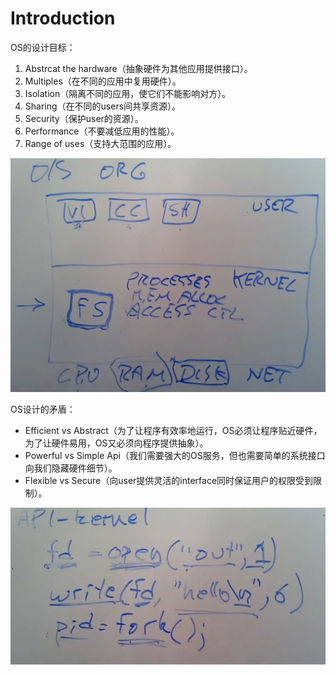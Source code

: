 # Introduction

OS的设计目标：
1. Abstrcat the hardware（抽象硬件为其他应用提供接口）。
2. Multiples（在不同的应用中复用硬件）。
3. Isolation（隔离不同的应用，使它们不能影响对方）。
4. Sharing（在不同的users间共享资源）。
5. Security（保护user的资源）。
6. Performance（不要减低应用的性能）。
7. Range of uses（支持大范围的应用）。

![F1](./F1.jpg)

OS设计的矛盾：
* Efficient vs Abstract（为了让程序有效率地运行，OS必须让程序贴近硬件，为了让硬件易用，OS又必须向程序提供抽象）。
* Powerful vs Simple Api（我们需要强大的OS服务，但也需要简单的系统接口向我们隐藏硬件细节）。
* Flexible vs Secure（向user提供灵活的interface同时保证用户的权限受到限制）。

![F2](./F2.jpg)